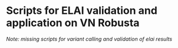# Scripts for ELAI validation and application on VN Robusta

*Note: missing scripts for variant calling and validation of elai results*
